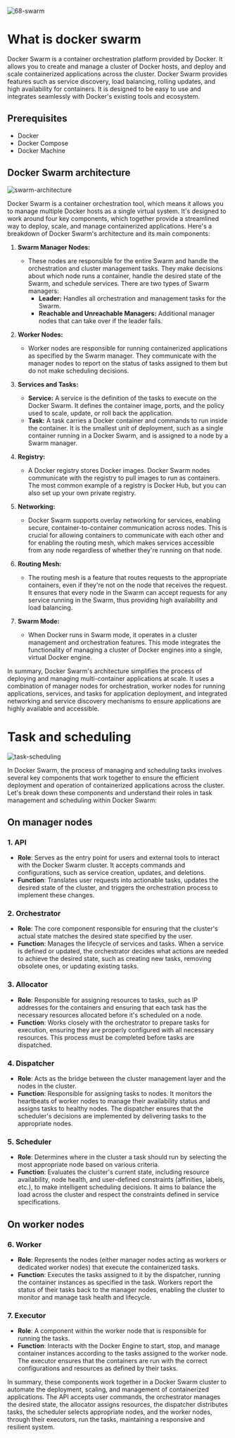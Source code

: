 ![68-swarm](../.gitbook/assets/68-swarm.png)

# What is docker swarm

Docker Swarm is a container orchestration platform provided by Docker. It allows you to create and manage a cluster of Docker hosts, and deploy and scale containerized applications across the cluster. Docker Swarm provides features such as service discovery, load balancing, rolling updates, and high availability for containers. It is designed to be easy to use and integrates seamlessly with Docker's existing tools and ecosystem.

## Prerequisites

- Docker
- Docker Compose
- Docker Machine

## Docker Swarm architecture

![swarm-architecture](../.gitbook/assets/69-swarm-diagram.webp)

Docker Swarm is a container orchestration tool, which means it allows you to manage multiple Docker hosts as a single virtual system. It's designed to work around four key components, which together provide a streamlined way to deploy, scale, and manage containerized applications. Here's a breakdown of Docker Swarm's architecture and its main components:

1. **Swarm Manager Nodes:**
   - These nodes are responsible for the entire Swarm and handle the orchestration and cluster management tasks. They make decisions about which node runs a container, handle the desired state of the Swarm, and schedule services. There are two types of Swarm managers:
     - **Leader:** Handles all orchestration and management tasks for the Swarm.
     - **Reachable and Unreachable Managers:** Additional manager nodes that can take over if the leader fails.

2. **Worker Nodes:**
   - Worker nodes are responsible for running containerized applications as specified by the Swarm manager. They communicate with the manager nodes to report on the status of tasks assigned to them but do not make scheduling decisions.

3. **Services and Tasks:**
   - **Service:** A service is the definition of the tasks to execute on the Docker Swarm. It defines the container image, ports, and the policy used to scale, update, or roll back the application.
   - **Task:** A task carries a Docker container and commands to run inside the container. It is the smallest unit of deployment, such as a single container running in a Docker Swarm, and is assigned to a node by a Swarm manager.

4. **Registry:**
   - A Docker registry stores Docker images. Docker Swarm nodes communicate with the registry to pull images to run as containers. The most common example of a registry is Docker Hub, but you can also set up your own private registry.

5. **Networking:**
   - Docker Swarm supports overlay networking for services, enabling secure, container-to-container communication across nodes. This is crucial for allowing containers to communicate with each other and for enabling the routing mesh, which makes services accessible from any node regardless of whether they're running on that node.

6. **Routing Mesh:**
   - The routing mesh is a feature that routes requests to the appropriate containers, even if they're not on the node that receives the request. It ensures that every node in the Swarm can accept requests for any service running in the Swarm, thus providing high availability and load balancing.

7. **Swarm Mode:**
   - When Docker runs in Swarm mode, it operates in a cluster management and orchestration features. This mode integrates the functionality of managing a cluster of Docker engines into a single, virtual Docker engine.

In summary, Docker Swarm's architecture simplifies the process of deploying and managing multi-container applications at scale. It uses a combination of manager nodes for orchestration, worker nodes for running applications, services, and tasks for application deployment, and integrated networking and service discovery mechanisms to ensure applications are highly available and accessible.


# Task and scheduling

![task-scheduling](../.gitbook/assets/70-service-lifecycle.webp)

In Docker Swarm, the process of managing and scheduling tasks involves several key components that work together to ensure the efficient deployment and operation of containerized applications across the cluster. Let's break down these components and understand their roles in task management and scheduling within Docker Swarm:

## On manager nodes

### 1. API

- **Role**: Serves as the entry point for users and external tools to interact with the Docker Swarm cluster. It accepts commands and configurations, such as service creation, updates, and deletions.
- **Function**: Translates user requests into actionable tasks, updates the desired state of the cluster, and triggers the orchestration process to implement these changes.

### 2. Orchestrator

- **Role**: The core component responsible for ensuring that the cluster's actual state matches the desired state specified by the user.
- **Function**: Manages the lifecycle of services and tasks. When a service is defined or updated, the orchestrator decides what actions are needed to achieve the desired state, such as creating new tasks, removing obsolete ones, or updating existing tasks.

### 3. Allocator

- **Role**: Responsible for assigning resources to tasks, such as IP addresses for the containers and ensuring that each task has the necessary resources allocated before it's scheduled on a node.
- **Function**: Works closely with the orchestrator to prepare tasks for execution, ensuring they are properly configured with all necessary resources. This process must be completed before tasks are dispatched.

### 4. Dispatcher

- **Role**: Acts as the bridge between the cluster management layer and the nodes in the cluster.
- **Function**: Responsible for assigning tasks to nodes. It monitors the heartbeats of worker nodes to manage their availability status and assigns tasks to healthy nodes. The dispatcher ensures that the scheduler's decisions are implemented by delivering tasks to the appropriate nodes.

### 5. Scheduler

- **Role**: Determines where in the cluster a task should run by selecting the most appropriate node based on various criteria.
- **Function**: Evaluates the cluster's current state, including resource availability, node health, and user-defined constraints (affinities, labels, etc.), to make intelligent scheduling decisions. It aims to balance the load across the cluster and respect the constraints defined in service specifications.

## On worker nodes

### 6. Worker

- **Role**: Represents the nodes (either manager nodes acting as workers or dedicated worker nodes) that execute the containerized tasks.
- **Function**: Executes the tasks assigned to it by the dispatcher, running the container instances as specified in the task. Workers report the status of their tasks back to the manager nodes, enabling the cluster to monitor and manage task health and lifecycle.

### 7. Executor

- **Role**: A component within the worker node that is responsible for running the tasks.
- **Function**: Interacts with the Docker Engine to start, stop, and manage container instances according to the tasks assigned to the worker node. The executor ensures that the containers are run with the correct configurations and resources as defined by their tasks.

In summary, these components work together in a Docker Swarm cluster to automate the deployment, scaling, and management of containerized applications. The API accepts user commands, the orchestrator manages the desired state, the allocator assigns resources, the dispatcher distributes tasks, the scheduler selects appropriate nodes, and the worker nodes, through their executors, run the tasks, maintaining a responsive and resilient system.
